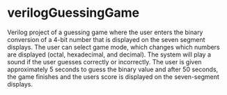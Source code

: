 # verilogGuessingGame
Verilog project of a guessing game where the user enters the binary conversion of a 4-bit number that is displayed on the seven segment displays. 
The user can select game mode, which changes which numbers are displayed (octal, hexadecimal, and decimal). The system will play a sound if the user guesses correctly or 
incorrectly. The user is given approximately 5 seconds to guess the binary value and after 50 seconds, the game finishes and the users score is displayed on the 
seven-segment displays.
